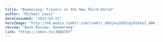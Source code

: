 ```yaml
---
title: "Boomerang: Travels in the New Third World"
author: "Michael Lewis"
dateConsumed: "2012-03-21"
heroImage: "http://68.media.tumblr.com/tumblr_m0dj4s2Xd51qz81kho1_400.jpg"
review: "Book Review: Boomerang"
link: "https://amzn.to/3NQU7EX"
---
```



